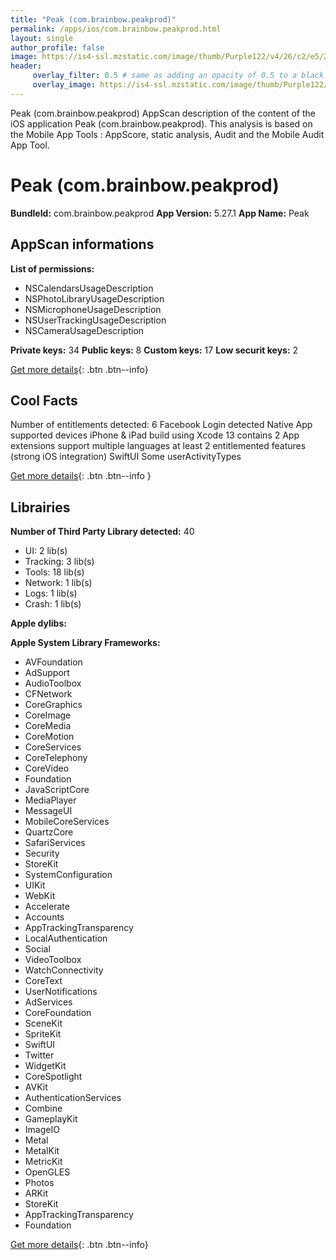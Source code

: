 ```yaml
---
title: "Peak (com.brainbow.peakprod)"
permalink: /apps/ios/com.brainbow.peakprod.html
layout: single
author_profile: false
image: https://is4-ssl.mzstatic.com/image/thumb/Purple122/v4/26/c2/e5/26c2e505-4d4c-0fee-e3e1-ebd8d46925aa/AppIcon-1x_U007emarketing-0-7-0-85-220.png/512x512bb.jpg
header: 
     overlay_filter: 0.5 # same as adding an opacity of 0.5 to a black background
     overlay_image: https://is4-ssl.mzstatic.com/image/thumb/Purple122/v4/26/c2/e5/26c2e505-4d4c-0fee-e3e1-ebd8d46925aa/AppIcon-1x_U007emarketing-0-7-0-85-220.png/512x512bb.jpg
---
```

Peak (com.brainbow.peakprod) AppScan description of the content of the iOS application Peak (com.brainbow.peakprod). This analysis is based on the Mobile App Tools : AppScore, static analysis, Audit and the Mobile Audit App Tool.

# Peak (com.brainbow.peakprod)

**BundleId:** com.brainbow.peakprod
**App Version:** 5.27.1
**App Name:** Peak


## AppScan informations 

**List of permissions:** 
- NSCalendarsUsageDescription
- NSPhotoLibraryUsageDescription
- NSMicrophoneUsageDescription
- NSUserTrackingUsageDescription
- NSCameraUsageDescription
  
  
**Private keys:** 34
**Public keys:** 8
**Custom keys:** 17
**Low securit keys:** 2
  
[Get more details](/pricing.html){: .btn .btn--info}

## Cool Facts

Number of entitlements detected: 6
Facebook Login detected
Native App
supported devices iPhone & iPad
build using Xcode 13
contains 2 App extensions
support multiple languages
at least 2 entitlemented features (strong iOS integration)
SwiftUI
Some userActivityTypes
  
[Get more details](/pricing.html){: .btn .btn--info }

## Librairies 
**Number of Third Party Library detected:** 40
- UI: 2 lib(s)
- Tracking: 3 lib(s)
- Tools: 18 lib(s)
- Network: 1 lib(s)
- Logs: 1 lib(s)
- Crash: 1 lib(s)


**Apple dylibs:**


**Apple System Library Frameworks:**
- AVFoundation
- AdSupport
- AudioToolbox
- CFNetwork
- CoreGraphics
- CoreImage
- CoreMedia
- CoreMotion
- CoreServices
- CoreTelephony
- CoreVideo
- Foundation
- JavaScriptCore
- MediaPlayer
- MessageUI
- MobileCoreServices
- QuartzCore
- SafariServices
- Security
- StoreKit
- SystemConfiguration
- UIKit
- WebKit
- Accelerate
- Accounts
- AppTrackingTransparency
- LocalAuthentication
- Social
- VideoToolbox
- WatchConnectivity
- CoreText
- UserNotifications
- AdServices
- CoreFoundation
- SceneKit
- SpriteKit
- SwiftUI
- Twitter
- WidgetKit
- CoreSpotlight
- AVKit
- AuthenticationServices
- Combine
- GameplayKit
- ImageIO
- Metal
- MetalKit
- MetricKit
- OpenGLES
- Photos
- ARKit
- StoreKit
- AppTrackingTransparency
- Foundation


  
[Get more details](/pricing.html){: .btn .btn--info}

